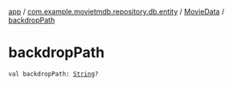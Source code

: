 [app](../../index.md) / [com.example.movietmdb.repository.db.entity](../index.md) / [MovieData](index.md) / [backdropPath](./backdrop-path.md)

# backdropPath

`val backdropPath: `[`String`](https://kotlinlang.org/api/latest/jvm/stdlib/kotlin/-string/index.html)`?`
